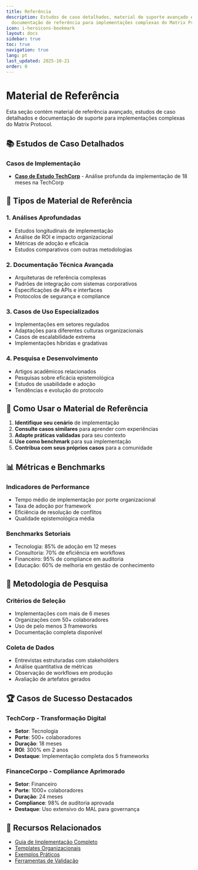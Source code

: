 ```yaml
---
title: Referência
description: Estudos de caso detalhados, material de suporte avançado e
  documentação de referência para implementações complexas do Matrix Protocol
icon: i-heroicons-bookmark
layout: docs
sidebar: true
toc: true
navigation: true
lang: pt
last_updated: 2025-10-21
order: 0
---
```

# Material de Referência

Esta seção contém material de referência avançado, estudos de caso detalhados e documentação de suporte para implementações complexas do Matrix Protocol.

## 📚 Estudos de Caso Detalhados

### Casos de Implementação
- **[Caso de Estudo TechCorp](./techcorp-case-study)** - Análise profunda da implementação de 18 meses na TechCorp

## 📖 Tipos de Material de Referência

### 1. Análises Aprofundadas
- Estudos longitudinais de implementação
- Análise de ROI e impacto organizacional
- Métricas de adoção e eficácia
- Estudos comparativos com outras metodologias

### 2. Documentação Técnica Avançada
- Arquiteturas de referência complexas
- Padrões de integração com sistemas corporativos
- Especificações de APIs e interfaces
- Protocolos de segurança e compliance

### 3. Casos de Uso Especializados
- Implementações em setores regulados
- Adaptações para diferentes culturas organizacionais
- Casos de escalabilidade extrema
- Implementações híbridas e gradativas

### 4. Pesquisa e Desenvolvimento
- Artigos acadêmicos relacionados
- Pesquisas sobre eficácia epistemológica
- Estudos de usabilidade e adoção
- Tendências e evolução do protocolo

## 🎯 Como Usar o Material de Referência

1. **Identifique seu cenário** de implementação
2. **Consulte casos similares** para aprender com experiências
3. **Adapte práticas validadas** para seu contexto
4. **Use como benchmark** para sua implementação
5. **Contribua com seus próprios casos** para a comunidade

## 📊 Métricas e Benchmarks

### Indicadores de Performance
- Tempo médio de implementação por porte organizacional
- Taxa de adoção por framework
- Eficiência de resolução de conflitos
- Qualidade epistemológica média

### Benchmarks Setoriais
- Tecnologia: 85% de adoção em 12 meses
- Consultoria: 70% de eficiência em workflows
- Financeiro: 95% de compliance em auditoria
- Educação: 60% de melhoria em gestão de conhecimento

## 🔬 Metodologia de Pesquisa

### Critérios de Seleção
- Implementações com mais de 6 meses
- Organizações com 50+ colaboradores
- Uso de pelo menos 3 frameworks
- Documentação completa disponível

### Coleta de Dados
- Entrevistas estruturadas com stakeholders
- Análise quantitativa de métricas
- Observação de workflows em produção
- Avaliação de artefatos gerados

## 🏆 Casos de Sucesso Destacados

### TechCorp - Transformação Digital
- **Setor**: Tecnologia
- **Porte**: 500+ colaboradores
- **Duração**: 18 meses
- **ROI**: 300% em 2 anos
- **Destaque**: Implementação completa dos 5 frameworks

### FinanceCorpo - Compliance Aprimorado
- **Setor**: Financeiro
- **Porte**: 1000+ colaboradores
- **Duração**: 24 meses
- **Compliance**: 98% de auditoria aprovada
- **Destaque**: Uso extensivo do MAL para governança

## 📖 Recursos Relacionados

- [Guia de Implementação Completo](..)
- [Templates Organizacionais](../templates)
- [Exemplos Práticos](../examples)
- [Ferramentas de Validação](../tools)